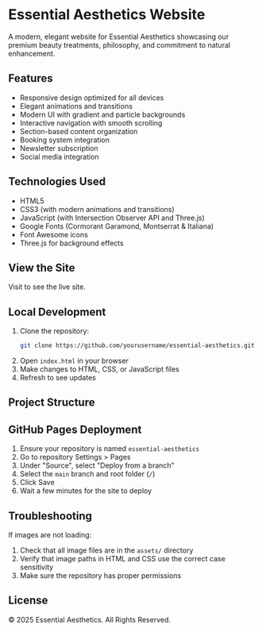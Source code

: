 # Essential Aesthetics Website

A modern, elegant website for Essential Aesthetics showcasing our premium beauty treatments, philosophy, and commitment to natural enhancement.

## Features

- Responsive design optimized for all devices
- Elegant animations and transitions
- Modern UI with gradient and particle backgrounds
- Interactive navigation with smooth scrolling
- Section-based content organization
- Booking system integration
- Newsletter subscription
- Social media integration

## Technologies Used

- HTML5
- CSS3 (with modern animations and transitions)
- JavaScript (with Intersection Observer API and Three.js)
- Google Fonts (Cormorant Garamond, Montserrat & Italiana)
- Font Awesome icons
- Three.js for background effects

## View the Site

Visit  to see the live site.

## Local Development

1. Clone the repository:
   ```bash
   git clone https://github.com/yourusername/essential-aesthetics.git
   ```
2. Open `index.html` in your browser
3. Make changes to HTML, CSS, or JavaScript files
4. Refresh to see updates

## Project Structure

## GitHub Pages Deployment

1. Ensure your repository is named `essential-aesthetics`
2. Go to repository Settings > Pages
3. Under "Source", select "Deploy from a branch"
4. Select the `main` branch and root folder (`/`)
5. Click Save
6. Wait a few minutes for the site to deploy

## Troubleshooting

If images are not loading:
1. Check that all image files are in the `assets/` directory
2. Verify that image paths in HTML and CSS use the correct case sensitivity
3. Make sure the repository has proper permissions

## License

© 2025 Essential Aesthetics. All Rights Reserved. 
